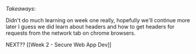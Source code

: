 

*Takeaways:* 

Didn't do much learning on week one really, hopefully we'll continue more later
I guess we did learn about headers and how to get headers for requests from the network tab on chrome browsers.


NEXT??
[[Week 2 - Secure Web App Dev]]